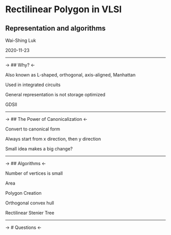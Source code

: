 # Rectilinear Polygon in VLSI

## Representation and algorithms

Wai-Shing Luk

2020-11-23

---

-> ## Why? <-

Also known as L-shaped, orthogonal, axis-aligned, Manhattan

Used in integrated circuits

General representation is not storage optimized

GDSII

---

-> ## The Power of Canonicalization <-

Convert to canonical form

Always start from x direction, then y direction

Small idea makes a big change?

---

-> ## Algorithms <-

Number of vertices is small

Area

Polygon Creation

Orthogonal convex hull

Rectilinear Stenier Tree

---

-> # Questions <-
